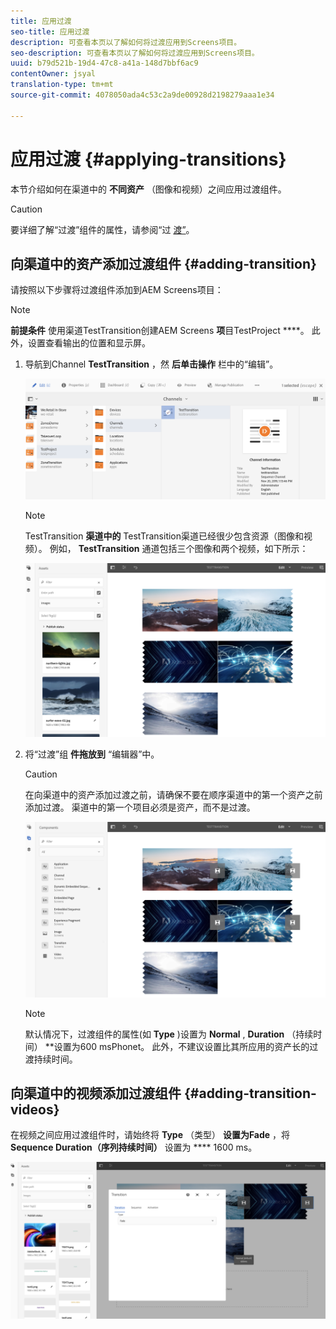 ```yaml
---
title: 应用过渡
seo-title: 应用过渡
description: 可查看本页以了解如何将过渡应用到Screens项目。
seo-description: 可查看本页以了解如何将过渡应用到Screens项目。
uuid: b79d521b-19d4-47c8-a41a-148d7bbf6ac9
contentOwner: jsyal
translation-type: tm+mt
source-git-commit: 4078050ada4c53c2a9de00928d2198279aaa1e34

---
```



# 应用过渡 {#applying-transitions}

本节介绍如何在渠道中的 **不同资产** （图像和视频）之间应用过渡组件。


>[!CAUTION]
>
>要详细了解“过渡”组件的属性，请参阅“过 [渡”](adding-components-to-a-channel.md#transition)。

## 向渠道中的资产添加过渡组件 {#adding-transition}

请按照以下步骤将过渡组件添加到AEM Screens项目：

>[!NOTE]
>
>**前提条件**
> 使用渠道TestTransition创建AEM Screens **项**&#x200B;目TestProject ****。 此外，设置查看输出的位置和显示屏。

1. 导航到Channel **TestTransition** ，然 **后单击操作** 栏中的“编辑”。

   ![image1](assets/transitions1.png)

   >[!NOTE]
   >
   >TestTransition **渠道中的** TestTransition渠道已经很少包含资源（图像和视频）。 例如， **TestTransition** 通道包括三个图像和两个视频，如下所示：

   ![image2](assets/transitions2.png)


1. 将“过渡”组 **件拖放到** “编辑器”中。
   >[!CAUTION]
   >
   >在向渠道中的资产添加过渡之前，请确保不要在顺序渠道中的第一个资产之前添加过渡。 渠道中的第一个项目必须是资产，而不是过渡。

   ![image3](assets/transitions3.png)

   > [!NOTE]
   >
   >默认情况下，过渡组件的属性(如 **Type** )设置为 **Normal** , **Duration** （持续时间） **&#x200B;设置为600 msPhonet。  此外，不建议设置比其所应用的资产长的过渡持续时间。

## 向渠道中的视频添加过渡组件 {#adding-transition-videos}

在视频之间应用过渡组件时，请始终将 **Type** （类型） **设置为Fade** ，将 **Sequence Duration（序列持续时间）** 设置为 **** 1600 ms。

![image3](assets/transitions4.png)